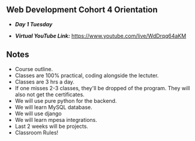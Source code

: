 ## Web Development Cohort 4 Orientation
- ***Day 1 Tuesday***

- ***Virtual YouTube Link:*** https://www.youtube.com/live/WdDrqq64aKM

## Notes
- Course outline.
- Classes are 100% practical, coding alongside the lectuter.
- Classes are 3 hrs a day.
- If one misses 2-3 classes, they'll be dropped of the program. They will also not get the certificates.
- We will use pure python for the backend.
- We will learn MySQL database.
- We will use django
- We will learn mpesa integrations.
- Last 2 weeks will be projects.
- Classroom Rules!
